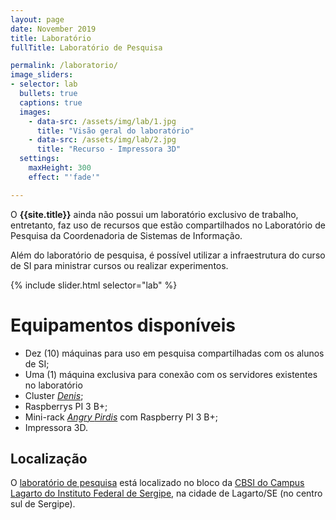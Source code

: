 ```yaml
---
layout: page
date: November 2019
title: Laboratório
fullTitle: Laboratório de Pesquisa

permalink: /laboratorio/
image_sliders:
- selector: lab
  bullets: true
  captions: true
  images:
    - data-src: /assets/img/lab/1.jpg
      title: "Visão geral do laboratório"
    - data-src: /assets/img/lab/2.jpg
      title: "Recurso - Impressora 3D"
  settings:
    maxHeight: 300
    effect: "'fade'"

---
```



O **{{site.title}}** ainda não possui um laboratório exclusivo de trabalho, entretanto, faz uso de recursos que estão compartilhados no Laboratório de Pesquisa da Coordenadoria de Sistemas de Informação.

Além do laboratório de pesquisa, é possível utilizar a infraestrutura do curso de SI para ministrar cursos ou realizar experimentos.


{% include slider.html selector="lab" %}


# Equipamentos disponíveis

- Dez (10) máquinas para uso em pesquisa compartilhadas com os alunos de SI;
- Uma (1) máquina exclusiva para conexão com os servidores existentes no laboratório
- Cluster [*Denis*](../_projetos/9999-11-05-denis);
- Raspberrys PI 3 B+;
- Mini-rack _[Angry *Pirdis*](../_projetos/2019-11-05-angrypirds)_ com Raspberry PI 3 B+;
- Impressora 3D.


## Localização

O [laboratório de pesquisa](laboratorio.md) está localizado no bloco da [CBSI do Campus Lagarto do Instituto Federal de Sergipe](http://www.ifs.edu.br/lagarto), na cidade de Lagarto/SE (no centro sul de Sergipe).


